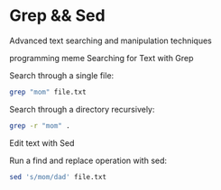 # Grep && Sed

Advanced text searching and manipulation techniques

programming meme
Searching for Text with Grep

Search through a single file:

``` bash
grep "mom" file.txt
```


Search through a directory recursively:

``` bash
grep -r "mom" .
```


Edit text with Sed

Run a find and replace operation with sed:

``` bash
sed 's/mom/dad' file.txt
```
